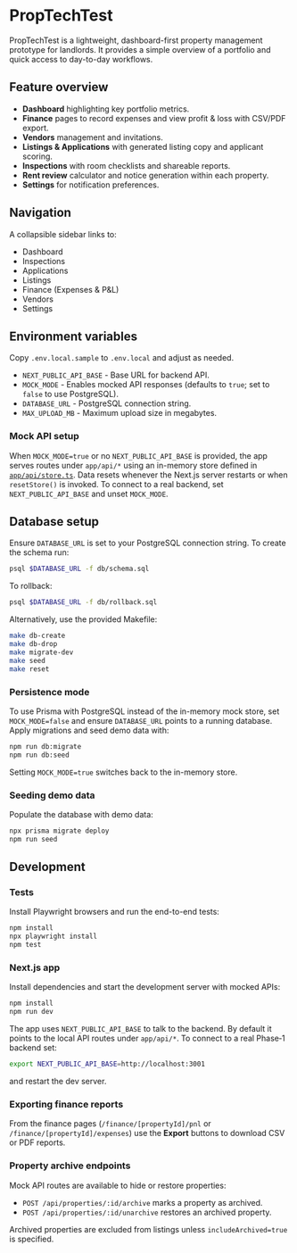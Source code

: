 # PropTechTest

PropTechTest is a lightweight, dashboard-first property management prototype for landlords. It provides a simple overview of a portfolio and quick access to day-to-day workflows.

## Feature overview

- **Dashboard** highlighting key portfolio metrics.
- **Finance** pages to record expenses and view profit & loss with CSV/PDF export.
- **Vendors** management and invitations.
- **Listings & Applications** with generated listing copy and applicant scoring.
- **Inspections** with room checklists and shareable reports.
- **Rent review** calculator and notice generation within each property.
- **Settings** for notification preferences.

## Navigation

A collapsible sidebar links to:

- Dashboard
- Inspections
- Applications
- Listings
- Finance (Expenses & P&L)
- Vendors
- Settings

## Environment variables

Copy `.env.local.sample` to `.env.local` and adjust as needed.

* `NEXT_PUBLIC_API_BASE` - Base URL for backend API.
* `MOCK_MODE` - Enables mocked API responses (defaults to `true`; set to `false` to use PostgreSQL).
* `DATABASE_URL` - PostgreSQL connection string.
* `MAX_UPLOAD_MB` - Maximum upload size in megabytes.

### Mock API setup

When `MOCK_MODE=true` or no `NEXT_PUBLIC_API_BASE` is provided, the app serves routes under `app/api/*` using an in-memory store defined in [`app/api/store.ts`](app/api/store.ts). Data resets whenever the Next.js server restarts or when `resetStore()` is invoked. To connect to a real backend, set `NEXT_PUBLIC_API_BASE` and unset `MOCK_MODE`.

## Database setup

Ensure `DATABASE_URL` is set to your PostgreSQL connection string. To create the schema run:

```bash
psql $DATABASE_URL -f db/schema.sql
```

To rollback:

```bash
psql $DATABASE_URL -f db/rollback.sql
```

Alternatively, use the provided Makefile:

```bash
make db-create
make db-drop
make migrate-dev
make seed
make reset
```

### Persistence mode

To use Prisma with PostgreSQL instead of the in-memory mock store, set `MOCK_MODE=false` and ensure `DATABASE_URL` points to a running database. Apply migrations and seed demo data with:

```bash
npm run db:migrate
npm run db:seed
```

Setting `MOCK_MODE=true` switches back to the in-memory store.

### Seeding demo data

Populate the database with demo data:

```bash
npx prisma migrate deploy
npm run seed
```

## Development

### Tests

Install Playwright browsers and run the end-to-end tests:

```bash
npm install
npx playwright install
npm test
```

### Next.js app

Install dependencies and start the development server with mocked APIs:

```bash
npm install
npm run dev
```

The app uses `NEXT_PUBLIC_API_BASE` to talk to the backend. By default it points to the local API routes under `app/api/*`. To connect to a real Phase‑1 backend set:

```bash
export NEXT_PUBLIC_API_BASE=http://localhost:3001
```

and restart the dev server.

### Exporting finance reports

From the finance pages (`/finance/[propertyId]/pnl` or `/finance/[propertyId]/expenses`) use the **Export** buttons to download CSV or PDF reports.

### Property archive endpoints

Mock API routes are available to hide or restore properties:

- `POST /api/properties/:id/archive` marks a property as archived.
- `POST /api/properties/:id/unarchive` restores an archived property.

Archived properties are excluded from listings unless `includeArchived=true` is specified.

